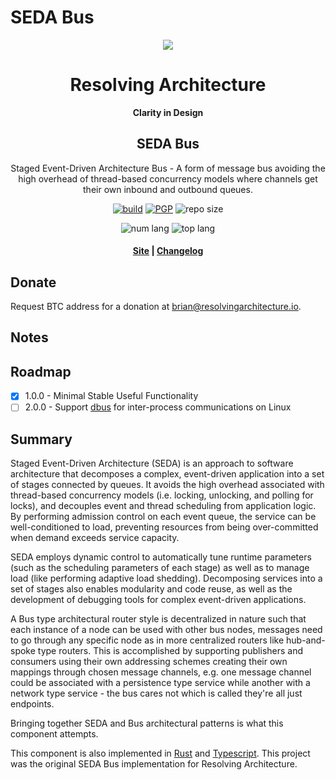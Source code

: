 # SEDA Bus
<div align="center">
  <img src="https://resolvingarchitecture.io/images/ra.png"  />

  <h1>Resolving Architecture</h1>

  <p>
    <strong>Clarity in Design</strong>
  </p>

<h2>SEDA Bus</h2>

  <p>
   Staged Event-Driven Architecture Bus - A form of message bus avoiding the high overhead of thread-based concurrency models where channels get their own inbound and outbound queues.
  </p>

  <p>
    <a href="https://travis-ci.com/resolvingarchitecture/seda-bus-java"><img alt="build" src="https://img.shields.io/travis/resolvingarchitecture/seda-bus-java"/></a>
    <a href="https://resolvingarchitecture.io/ks/publickey.brian@resolvingarchitecture.io.asc"><img alt="PGP" src="https://img.shields.io/keybase/pgp/objectorange"/></a>
    <img alt="repo size" src="https://img.shields.io/github/repo-size/resolvingarchitecture/seda-bus-java"/>
  </p>
  <p>
    <img alt="num lang" src="https://img.shields.io/github/languages/count/resolvingarchitecture/seda-bus-java"/>
    <img alt="top lang" src="https://img.shields.io/github/languages/top/resolvingarchitecture/seda-bus-java"/>
  </p>

  <h4>
    <a href="https://resolvingarchitecture.io">Site</a>
    <span> | </span>
    <a href="https://github.com/resolvingarchitecture/seda-bus-java/blob/master/CHANGELOG.md">Changelog</a>
  </h4>
</div>

## Donate
Request BTC address for a donation at brian@resolvingarchitecture.io.

## Notes


## Roadmap

*[x] 1.0.0 - Minimal Stable Useful Functionality
*[ ] 2.0.0 - Support [dbus](https://en.wikipedia.org/wiki/D-Bus) for inter-process communications on Linux

## Summary
Staged Event-Driven Architecture (SEDA) is an approach to software architecture that decomposes a complex,
event-driven application into a set of stages connected by queues. It avoids the high overhead associated
with thread-based concurrency models (i.e. locking, unlocking, and polling for locks), and decouples event
and thread scheduling from application logic. By performing admission control on each event queue, the
service can be well-conditioned to load, preventing resources from being over-committed when demand exceeds
service capacity.

SEDA employs dynamic control to automatically tune runtime parameters (such as the scheduling parameters of
each stage) as well as to manage load (like performing adaptive load shedding). Decomposing services into a
set of stages also enables modularity and code reuse, as well as the development of debugging tools for
complex event-driven applications.

A Bus type architectural router style is decentralized in nature such that each instance of a node can be used
with other bus nodes, messages need to go through any specific node as in more centralized routers like
hub-and-spoke type routers. This is accomplished by supporting publishers and consumers using their own addressing
schemes creating their own mappings through chosen message channels, e.g. one message channel could be associated
with a persistence type service while another with a network type service - the bus cares not which is called
they're all just endpoints.

Bringing together SEDA and Bus architectural patterns is what this component attempts.

This component is also implemented in [Rust](https://github.com/resolvingarchitecture/seda-bus) and [Typescript](https://github.com/resolvingarchitecture/seda-bus-ts).
This project was the original SEDA Bus implementation for Resolving Architecture.
